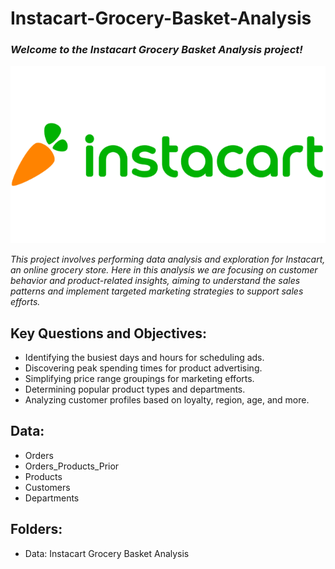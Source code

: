 # **Instacart-Grocery-Basket-Analysis**

### ***Welcome to the Instacart Grocery Basket Analysis project!***

![Instacart Logo](Instacart-Logo.png)


*This project involves performing data analysis and exploration for Instacart, an online grocery store. 
Here in this analysis we are focusing on customer behavior and product-related insights, aiming to understand the sales patterns and implement targeted marketing strategies to support sales efforts.*

## Key Questions and Objectives:
- Identifying the busiest days and hours for scheduling ads.
- Discovering peak spending times for product advertising.
- Simplifying price range groupings for marketing efforts.
- Determining popular product types and departments.
- Analyzing customer profiles based on loyalty, region, age, and more.

## Data:
- Orders
- Orders_Products_Prior
- Products
- Customers
- Departments	

## Folders:
- Data: Instacart Grocery Basket Analysis
